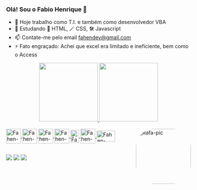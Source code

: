 ### Olá! Sou o Fabio Henrique 👋

<!--
**PinguinBarbudo/PinguinBarbudo** is a ✨ _special_ ✨ repository because its `README.md` (this file) appears on your GitHub profile.

Here are some ideas to get you started:

- 🔭 I’m currently working on ...
- 🌱 I’m currently learning ...
- 👯 I’m looking to collaborate on ...
- 🤔 I’m looking for help with ...
- 💬 Ask me about ...
- 📫 How to reach me: ...
- 😄 Pronouns: ...
- ⚡ Fun fact: ...
-->
- 🔭 Hoje trabalho como T.I. e também como desenvolvedor VBA
- 🌱 Estudando 📡 HTML, 🪄 CSS, 🛠️ Javascript
- 📫 Contate-me pelo email fahendev@gmail.com
- ⚡ Fato engraçado: Achei que excel era limitado e ineficiente, bem como o Access

<div align="center">
  <a href="https://github.com/PinguinBarbudo">
  <img height="160em" src="https://github-readme-stats.vercel.app/api?username=PinguinBarbudo&show_icons=true&theme=blue-green&include_all_commits=true&count_private=true"/>
  <img height="160em" src="https://github-readme-stats.vercel.app/api/top-langs/?username=PinguinBarbudo&layout=compact&langs_count=7&theme=blue-green"/>
</div>
  
  <div style="display: inline_block"><br>
  <img align="center" alt="Fahen-VBA" height="40" width="40" src="https://blogger.googleusercontent.com/img/b/R29vZ2xl/AVvXsEjEVJQSsbjIOUYlvQrfGitRtbkdcg0SXRtpbGOCqSwTwHRW8Eo559y7JMlVA52eBQnz3UWNBPpdaF0e1WK28Mx7YUDHRFnS8VXNESI6aZaAvFwJ6wyLFJfSbKrDCZubbYHnzB7ddb4TpWqbYc4LqLlutKQ78cVA8RZM_C459L2eP_Qknc5WCeLiVffS/s256/communityIcon_z3kwah4z27c71.png">
  <img align="center" alt="Fahen-Excel" height="40" width="40" src="https://blogger.googleusercontent.com/img/b/R29vZ2xl/AVvXsEiUuQNo4pOUYzRT76WgkW6yta5kbWRx1kWtq4G_tHtMcIj7N6uep-iCKcomUVRmCGwJYxf9Ya2tKURhv-xUddLlkofYfAKtuMUyJJjlORpyGOlZ-AFABRwreAd3iNTQqcotenBG-z2_wXEKSpLlI5kfQ4ePLygiIwCQ8fjr97THRxVqMv8HMbzpQpvH/s320/icons8-microsoft-excel-2019-480.png">
  <img align="center" alt="Fahen-Access" height="40" width="40" src="https://blogger.googleusercontent.com/img/b/R29vZ2xl/AVvXsEgjRuazEXfuMTgpYU5vWUkYofrAaGpFtiEoOay46gqKhlmP-xOMo6Lb4xF6mvNkhKFX8cPlHUQxpTmK-hBoTpWtgdvuWtfmThxRSy6sCnISrLr4IilSS6FyROoPZOLx70sbq9R0anCs0ocSZuCVx-rAoa8Zo9DGzqdSJy---R9jxtOEF5dScCa_8DMX/s320/microsoft-access-2019.png">
  <img align="center" alt="Fahen-HTML" height="40" width="40" src="https://blogger.googleusercontent.com/img/b/R29vZ2xl/AVvXsEhOf84ZS8xqcqy_6I8JJ2D4sbZSujYEY2f44rRDjPakupPSNa7R9qio6tubZGr9gGb18KiFepUFPSzhWwD21z0dZNwNP68eZCuuBTkOdhqUSOhpv6BV-nJX-UuT43zVgNyGm7_rG9P1SpYAqnjJ93_bLDTCAshuMPaIdHJ-z3adngcsiEDGHOWJEikn/s320/HTML.png">
  <img align="center" alt="Fahen-CSS" height="35" width="23" src="https://blogger.googleusercontent.com/img/b/R29vZ2xl/AVvXsEjIzxe94Qw8qI96-b9pCk9E2R7cskNm7QzrGOXbNapVgSw6TInsRqQDm-3n3FbKTcOjV_cjK65Q5AEDprDa4KpC7zEgiFkx6r5PPZnZoAqC84Y4lMu37JWnBoMo2X8nDUK_fuUV0pR2Izvx8O8X2RRXw7g-8gkLaOisgzK2kbDVsJoltoyqEana9KjU/s320/css-3-logo-1.png">
  <img align="center" alt="Fahen-JavaScript" height="40" width="40" src="https://blogger.googleusercontent.com/img/b/R29vZ2xl/AVvXsEj28HGmxVZlxznwvIP3ITS8Ex-DGwndNGYgJLXo9R84hV7MT7L023Le1gJfhjFI0zCx6Eo4DcKiFzQ5R3lda-jeWRuzftjTq3JBgX0ijtE8vRW68BlhKkcXmqzWUhrJiDAmUYKloM2NnvpUTGX4t9Xcvp6oBLC7zdbStojILxfB0evqgSuobdJFbR6G/s320/js.png">
    <img align="center" alt="Fahen-sqlite" height="30" width="50" src="https://blogger.googleusercontent.com/img/b/R29vZ2xl/AVvXsEg04FLL-gtdFwxOLJxlq5j87KswuTGzcp8eNueVF0-VNtsrpuo4HaUs4WQxZ99DNs-QjTJMkjh7rwD-W8xw_o2qgAYnRvsaob8vED2Ii-BzasHnk0djTaNps_HJXKtkESUmprQF58ZII4VNZE-32rquFQ3NF40NVoBQGvr5B_UscVaiAOZuDh6nvpcg/s320/SQLitelogo.png">
  <img align="right" alt="Rafa-pic" height="150" style="border-radius:50px;" src="https://blogger.googleusercontent.com/img/b/R29vZ2xl/AVvXsEgTA46nIpZBFcMrNm-A3boMgLtDZaI8xqP9oEDlr-NOhyapiWyKBOCsm_t4d9_T5g6oJcd0iS7C8Oygq0S19xZOBDcBCIRae3YpUppRR1JsRsKmC3xZa04HeBWWYCtCN_i1IdgumfIayr52dyIUbijFGpeitAJo8Iwpo2-hs8DFeJT48vjB0_EEew1E/s320/PenguinSolo.png">
</div>

##
  
<div> 
  <a href="https://www.youtube.com/channel/UCN41fgzBPAG_rCyHwA3DTbQ" target="_blank"><img src="https://img.shields.io/badge/YouTube-FF0000?style=for-the-badge&logo=youtube&logoColor=white" target="_blank"></a>
  <a href="https://www.instagram.com/fahen.oliver" target="_blank"><img src="https://img.shields.io/badge/-Instagram-%23E4405F?style=for-the-badge&logo=instagram&logoColor=white" target="_blank"></a>
  <a href="https://www.linkedin.com/in/fabio-henrique-oliveira-80016414a/" target="_blank"><img src="https://img.shields.io/badge/-LinkedIn-%230077B5?style=for-the-badge&logo=linkedin&logoColor=white" target="_blank"></a> 
  <!--
 	<a href="https://www.twitch.tv/rafaballerinii" target="_blank"><img src="https://img.shields.io/badge/Twitch-9146FF?style=for-the-badge&logo=twitch&logoColor=white" target="_blank"></a>
 <a href="https://discord.gg/wagxzStdcR" target="_blank"><img src="https://img.shields.io/badge/Discord-7289DA?style=for-the-badge&logo=discord&logoColor=white" target="_blank"></a>

  <a href = "mailto:contatorafaballerini@gmail.com"><img src="https://img.shields.io/badge/-Gmail-%23333?style=for-the-badge&logo=gmail&logoColor=white" target="_blank"></a>
-->
  
 <!--
  ![Snake animation](https://github.com/rafaballerini/rafaballerini/blob/output/github-contribution-grid-snake.svg)
 -->
</div>
